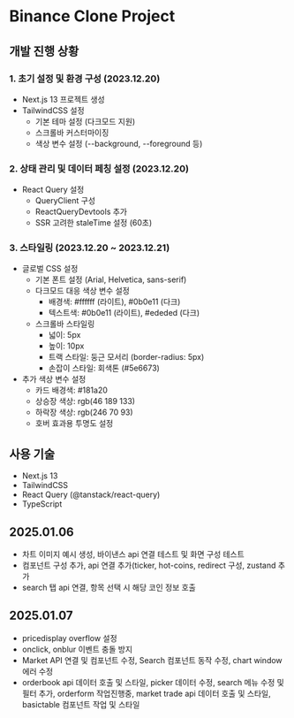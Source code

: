 # Binance Clone Project

## 개발 진행 상황

### 1. 초기 설정 및 환경 구성 (2023.12.20)
- Next.js 13 프로젝트 생성
- TailwindCSS 설정
  - 기본 테마 설정 (다크모드 지원)
  - 스크롤바 커스터마이징
  - 색상 변수 설정 (--background, --foreground 등)

### 2. 상태 관리 및 데이터 페칭 설정 (2023.12.20)
- React Query 설정
  - QueryClient 구성
  - ReactQueryDevtools 추가
  - SSR 고려한 staleTime 설정 (60초)

### 3. 스타일링 (2023.12.20 ~ 2023.12.21)
- 글로벌 CSS 설정
  - 기본 폰트 설정 (Arial, Helvetica, sans-serif)
  - 다크모드 대응 색상 변수 설정
    - 배경색: #ffffff (라이트), #0b0e11 (다크)
    - 텍스트색: #0b0e11 (라이트), #ededed (다크)
  - 스크롤바 스타일링
    - 넓이: 5px
    - 높이: 10px
    - 트랙 스타일: 둥근 모서리 (border-radius: 5px)
    - 손잡이 스타일: 회색톤 (#5e6673)
- 추가 색상 변수 설정
  - 카드 배경색: #181a20
  - 상승장 색상: rgb(46 189 133)
  - 하락장 색상: rgb(246 70 93)
  - 호버 효과용 투명도 설정

## 사용 기술
- Next.js 13
- TailwindCSS
- React Query (@tanstack/react-query)
- TypeScript

## 2025.01.06
- 차트 이미지 예시 생성, 바이낸스 api 연결 테스트 및 화면 구성 테스트
- 컴포넌트 구성 추가, api 연결 추가(ticker, hot-coins, redirect 구성, zustand 추가
- search 탭 api 연결, 항목 선택 시 해당 코인 정보 호출

## 2025.01.07
- pricedisplay overflow 설정
- onclick, onblur 이벤트 충돌 방지
- Market API 연결 및 컴포넌트 수정, Search 컴포넌트 동작 수정, chart window 에러 수정
- orderbook api 데이터 호출 및 스타일, picker 데이터 수정, search 메뉴 수정 및 필터 추가, orderform 작업진행중, market trade api 데이터 호출 및 스타일, basictable 컴포넌트 작업 및 스타일

